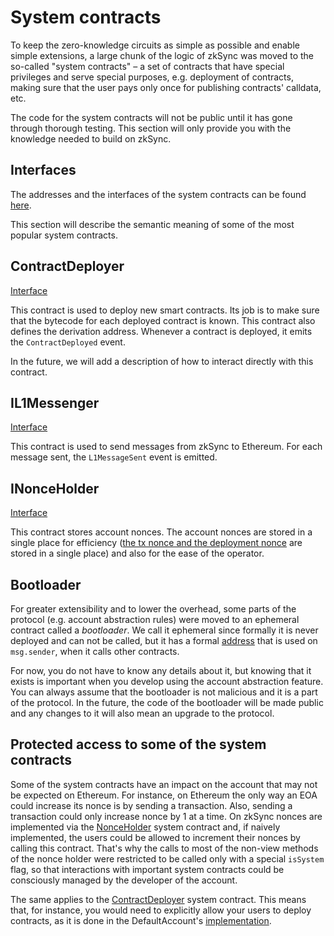 # System contracts

To keep the zero-knowledge circuits as simple as possible and enable simple extensions, a large chunk of the logic of zkSync was moved to the so-called "system contracts" – a 
set of contracts that have special privileges and serve special purposes, e.g. deployment of contracts, making sure that the user pays only once for publishing contracts' calldata, etc.

The code for the system contracts will not be public until it has gone through thorough testing. This section will only provide you with the 
knowledge needed to build on zkSync.

## Interfaces

The addresses and the interfaces of the system contracts can be found [here](https://github.com/matter-labs/v2-testnet-contracts/blob/8de367778f3b7ed7e47ee8233c46c7fe046a75a3/l2/system-contracts/Constants.sol).

This section will describe the semantic meaning of some of the most popular system contracts. 

## ContractDeployer

[Interface](https://github.com/matter-labs/v2-testnet-contracts/blob/8de367778f3b7ed7e47ee8233c46c7fe046a75a3/l2/system-contracts/interfaces/IContractDeployer.sol#L5)

This contract is used to deploy new smart contracts. Its job is to make sure that the bytecode for each deployed contract is known. This contract also defines the derivation 
address. Whenever a contract is deployed, it emits the `ContractDeployed` event.

In the future, we will add a description of how to interact directly with this contract.

## IL1Messenger

[Interface](https://github.com/matter-labs/v2-testnet-contracts/blob/8de367778f3b7ed7e47ee8233c46c7fe046a75a3/l2/system-contracts/interfaces/IL1Messenger.sol#L5)

This contract is used to send messages from zkSync to Ethereum. For each message sent, the `L1MessageSent` event is emitted.

## INonceHolder

[Interface](https://github.com/matter-labs/v2-testnet-contracts/blob/8de367778f3b7ed7e47ee8233c46c7fe046a75a3/l2/system-contracts/interfaces/INonceHolder.sol#L5)

This contract stores account nonces. The account nonces are stored in a single place for efficiency ([the tx nonce and the deployment nonce](./contracts.md#differences-in-create-behaviour) are stored in a single place) and also for the ease of the operator.

## Bootloader

For greater extensibility and to lower the overhead, some parts of the protocol (e.g. account abstraction rules) were moved to an ephemeral contract called a _bootloader_. We call it ephemeral since formally it is never deployed and can not be called, but it has a formal [address](https://github.com/matter-labs/v2-testnet-contracts/blob/8de367778f3b7ed7e47ee8233c46c7fe046a75a3/l2/system-contracts/Constants.sol#L19) that is used on `msg.sender`, when it calls other contracts.

For now, you do not have to know any details about it, but knowing that it exists is important when you develop using the account abstraction feature. You can always assume that the bootloader is not malicious and it is a part of the protocol. In the future, the code of the bootloader will be made public and any changes to it will also mean an upgrade to the protocol.

## Protected access to some of the system contracts

Some of the system contracts have an impact on the account that may not be expected on Ethereum. For instance, on Ethereum the only way an EOA could increase its nonce is by sending a transaction. Also, sending a transaction could only increase nonce by 1 at a time. On zkSync nonces are implemented via the [NonceHolder](#inonceholder) system contract and, if naively implemented, the users could be allowed to increment their nonces by calling this contract. That's why the calls to most of the non-view methods of the nonce holder were restricted to be called only with a special `isSystem` flag, so that interactions with important system contracts could be consciously managed by the developer of the account.

The same applies to the [ContractDeployer](#contractdeployer) system contract. This means that, for instance, you would need to explicitly allow your users to deploy contracts, as it is done in the DefaultAccount's [implementation](https://github.com/matter-labs/v2-testnet-contracts/blob/3f4b6f906c649671022794ecb5cfc1151c278d93/l2/system-contracts/DefaultAccount.sol#L88).
